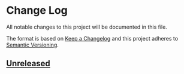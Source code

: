 # Change Log
All notable changes to this project will be documented in this file.

The format is based on [Keep a Changelog](http://keepachangelog.com/)
and this project adheres to [Semantic Versioning](http://semver.org/).

## [Unreleased]

[Unreleased]: https://github.com/SteamScore/api.steamscore.info/compare/ccd5efae3c60e228dc11068ea0b8d1cfb9f0b513...HEAD
